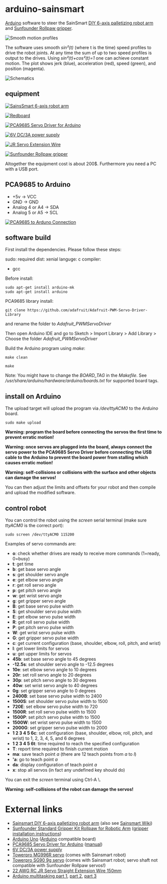 # arduino-sainsmart

[Arduino][1] software to steer the SainSmart [DIY 6-axis palletizing robot arm][2] and [Sunfounder Rollpaw gripper][15].

![Smooth motion profiles](profile.png)

The software uses smooth *sin²(t)* (where t is the time) speed profiles to drive the robot joints.
At any time the sum of up to two speed profiles is output to the drives.
Using *sin²(t)+cos²(t)=1* one can achieve constant motion.
The plot shows jerk (blue), acceleration (red), speed (green), and position (magenta).

![Schematics](schematics.jpg)

## equipment

[![SainsSmart 6-axis robot arm](6axis-size.jpg)][2]

[![Redboard](arduino_uno.jpg)][5]

[![PCA9685 Servo Driver for Arduino](pca9685.jpg)][4]

[![6V DC/3A power supply](power-supply.jpg)][6]

[![JR Servo Extension Wire](jr-servo-wire.jpg)][17]

[![Sunfounder Rollpaw gripper](rollpaw.jpg)][15]

Altogether the equipment cost is about 200$.
Furthermore you need a PC with a USB port.

## PCA9685 to Arduino

* +5v -> VCC
* GND -> GND
* Analog 4 or A4 -> SDA
* Analog 5 or A5 -> SCL

[![PCA9685 to Arduno Connection](pca9685_arduino.jpg)][3]

## software build

First install the dependencies. Please follow these steps:

sudo: required
dist: xenial
languge: c
compiler: 
* gcc

Before install:
```
sudo apt-get install arduino-mk
sudo apt-get install arduino
````

PCA9685 library install:
```
git clone https://github.com/adafruit/Adafruit-PWM-Servo-Driver-Library
```
and rename the folder to *Adafruit_PWMServoDriver*

Then open Arduino IDE and go to Sketch > Import Library > Add Library > Choose the folder *Adafruit_PWMServoDriver*

Build the Arduino program using *make*:

```
make clean

make
```

Note: You might have to change the *BOARD_TAG* in the *Makefile*.
See */usr/share/arduino/hardware/arduino/boards.txt* for supported board tags.

## install on Arduino

The upload target will upload the program via */dev/ttyACM0* to the *Arduino* board.

```
sudo make upload
```

**Warning: program the board before connecting the servos the first time to prevent erratic motion!**

**Warning: once servos are plugged into the board, always connect the servo power to the PCA9685 Servo Driver before connecting the USB cable to the Arduino to prevent the board power from stalling which causes erratic motion!**

**Warning: self-collisions or collisions with the surface and other objects can damage the servos!**

You can then adjust the limits and offsets for your robot and then compile and upload the modified software.

## control robot

You can control the robot using the *screen* serial terminal (make sure *ttyACM0* is the correct port):

```
sudo screen /dev/ttyACM0 115200
```

Examples of servo commands are:

* **o**: check whether drives are ready to receive more commands (1=ready, 0=busy)
* **t**: get time
* **b**: get base servo angle
* **s**: get shoulder servo angle
* **e**: get elbow servo angle
* **r**: get roll servo angle
* **p**: get pitch servo angle
* **w**: get wrist servo angle
* **g**: get gripper servo angle
* **B**: get base servo pulse width
* **S**: get shoulder servo pulse width
* **E**: get elbow servo pulse width
* **R**: get roll servo pulse width
* **P**: get pitch servo pulse width
* **W**: get wrist servo pulse width
* **G**: get gripper servo pulse width
* **c**: get current configuration (base, shoulder, elbow, roll, pitch, and wrist)
* **l**: get lower limits for servos
* **u**: get upper limits for servos
* **45b**: set base servo angle to 45 degrees
* **-12.5s**: set shoulder servo angle to -12.5 degrees
* **10e**: set elbow servo angle to 10 degrees
* **20r**: set roll servo angle to 20 degrees
* **30p**: set pitch servo angle to 30 degrees
* **40w**: set wrist servo angle to 40 degrees
* **0g**: set gripper servo angle to 0 degrees
* **2400B**: set base servo pulse width to 2400
* **1500S**: set shoulder servo pulse width to 1500
* **720E**: set elbow servo pulse width to 720
* **1500R**: set roll servo pulse width to 1500
* **1500P**: set pitch servo pulse width to 1500
* **1500W**: set wrist servo pulse width to 1500
* **2000G**: set gripper servo pulse width to 2000
* **1 2 3 4 5 6c**: set configuration (base, shoulder, elbow, roll, pitch, and wrist) to 1, 2, 3, 4, 5, and 6 degrees
* **1 2 3 4 5 6t**: time required to reach the specified configuration
* **T**: report time required to finish current motion
* **ma**: save teach point *a* (there are 12 teach points from *a* to *l*)
* **'a**: go to teach point *a*
* **da**: display configuration of teach point *a*
* **x**: stop all servos (in fact any undefined key should do)

You can exit the *screen* terminal using Ctrl-A \\.

**Warning: self-collisions of the robot can damage the servos!**

# External links

* [Sainsmart DIY 6-axis palletizing robot arm][2] (also see [Sainsmart Wiki][11])
* [Sunfounder Standard Gripper Kit Rollpaw for Robotic Arm][15] ([gripper installation instructions][16])
* [Arduino Uno][5] ([Arduino][1] compatible board)
* [PCA9685 Servo Driver for Arduino][4] ([manual][18])
* [6V DC/3A power supply][6]
* [Towerpro MG996R servo][8] (comes with Sainsmart robot)
* [Towerpro SG90 9g servo][9] (comes with Sainsmart robot; servo shaft not compatible with Sunfounder Rollpaw servos!)
* [22 AWG RC JR Servo Straight Extension Wire 150mm][17]
* [Arduino multitasking part 1][12], [part 2][13], [part 3][14]

[1]: https://www.arduino.cc/
[2]: https://www.sainsmart.com/products/6-axis-desktop-robotic-arm-assembled
[3]: https://learn.adafruit.com/16-channel-pwm-servo-driver/hooking-it-up
[4]: https://www.adafruit.com/product/815
[5]: https://learn.sparkfun.com/tutorials/redboard-vs-uno
[6]: http://uk.rs-online.com/web/p/plug-in-power-supply/7424762/
[8]: http://www.hobbyking.com/hobbyking/store/__6221__Towerpro_MG996R_10kg_Servo_10kg_0_20sec_55g.html
[9]: http://www.servodatabase.com/servo/towerpro/sg90
[11]: http://wiki.sainsmart.com/index.php/DIY_6-Axis_Servos_Control_Palletizing_Robot_Arm_Model_for_Arduino_UNO_MEGA2560
[12]: https://learn.adafruit.com/multi-tasking-the-arduino-part-1/
[13]: https://learn.adafruit.com/multi-tasking-the-arduino-part-2/
[14]: https://learn.adafruit.com/multi-tasking-the-arduino-part-3/
[15]: https://www.sunfounder.com/rollpaw.html
[16]: https://www.sunfounder.com/learn/category/Standard-Gripper-Kit-Rollpaw.html
[17]: https://www.amazon.co.uk/d/B00P1716VO
[18]: https://learn.adafruit.com/16-channel-pwm-servo-driver?view=all
